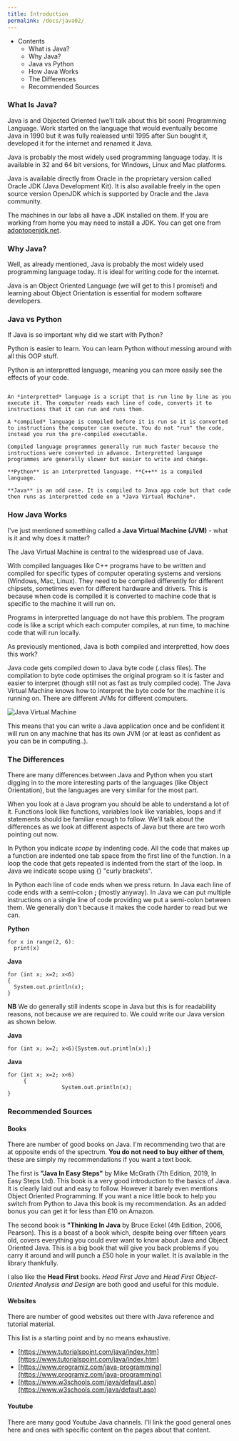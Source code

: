```yaml
---
title: Introduction
permalink: /docs/java02/
---
```


* Contents
  * What is Java?
  * Why Java?
  * Java vs Python
  * How Java Works
  * The Differences
  * Recommended Sources

### What Is Java?

Java is and Objected Oriented (we'll talk about this bit soon) Programming Language. Work started on the language that would eventually become Java in 1990 but it was fully realeased until 1995 after Sun bought it, developed it for the internet and renamed it Java.  

Java is probably the most widely used programming language today. It is available in 32 and 64 bit versions, for Windows, Linux and Mac platforms.  

Java is available directly from Oracle in the proprietary version called Oracle JDK (Java Development Kit). It is also available freely in the open source version OpenJDK which is supported by Oracle and the Java community.  

The machines in our labs all have a JDK installed on them. If you are working from home you may need to install a JDK. You can get one from [adoptopenjdk.net](adoptopenjdk.net).  

### Why Java?

Well, as already mentioned, Java is probably the most widely used programming language today. It is ideal for writing code for the internet.  

Java is an Object Oriented Language (we will get to this I promise!) and learning about Object Orientation is essential for modern software developers.  

### Java vs Python

If Java is so important why did we start with Python?  

Python is easier to learn. You can learn Python without messing around with all this OOP stuff.  

Python is an interpretted language, meaning you can more easily see the effects of your code.  

```

An *interpretted* language is a script that is run line by line as you execute it. The computer reads each line of code, converts it to instructions that it can run and runs them.  

A *compiled* language is compiled before it is run so it is converted to instructions the computer can execute. You do not "run" the code, instead you run the pre-compiled executable.  

Compiled language programmes generally run much faster because the instructions were converted in advance. Interpretted language programmes are generally slower but easier to write and change.  

**Python** is an interpretted language. **C++** is a compiled language. 

**Java** is an odd case. It is compiled to Java app code but that code then runs as interpretted code on a *Java Virtual Machine*. 

```

### How Java Works

I've just mentioned something called a **Java Virtual Machine (JVM)** - what is it and why does it matter?  

The Java Virtual Machine is central to the widespread use of Java. 

With compiled languages like C++ programs have to be written and compiled for specific types of computer operating systems and versions (Windows, Mac, Linux). They need to be compiled differently for different chipsets, sometimes even for different hardware and drivers. This is because when code is compiled it is converted to machine code that is specific to the machine it will run on.  

Programs in interpretted language do not have this problem. The program code is like a script which each computer compiles, at run time, to machine code that will run locally.  

As previously mentioned, Java is both compiled and interpretted, how does this work?  

Java code gets compiled down to Java byte code (.class files). The compilation to byte code optimises the original program so it is faster and easier to interpret (though still not as fast as truly compiled code). The Java Virtual Machine knows how to interpret the byte code for the machine it is running on. There are different JVMs for different computers.  

![Java Virtual Machine](https://ysjprog02.netlify.app/assets/img/java-virtual-machine.png)  

This means that you can write a Java application once and be confident it will run on any machine that has its own JVM (or at least as confident as you can be in computing..).  

### The Differences

There are many differences between Java and Python when you start digging in to the more interesting parts of the languages (like Object Orientation), but the languages are very similar for the most part.  

When you look at a Java program you should be able to understand a lot of it. Functions look like functions, variables look like variables, loops and if statements should be familiar enough to follow. We'll talk about the differences as we look at different aspects of Java but there are two worh pointing out now.  

In Python you indicate *scope* by indenting code. All the code that makes up a function are indented one tab space from the first line of the function. In a loop the code that gets repeated is indented from the start of the loop. In Java we indicate scope using {} "curly brackets".  

In Python each line of code ends when we press return. In Java each line of code ends with a semi-colon **;** (mostly anyway). In Java we can put multiple instructions on a single line of code providing we put a semi-colon between them. We generally don't because it makes the code harder to read but we can.  

<div class="row">
    <div class="col-md-6">
    <B>Python</B>
            <pre><code class="language-python">for x in range(2, 6):
  print(x)
</code></pre>
    </div>
    <div class="col-md-6">
    <B>Java</B>
      <pre><code class="language-java">for (int x; x=2; x<6)
{
  System.out.println(x);
}
</code></pre>
    </div>
</div>

**NB** We do generally still indents scope in Java but this is for readability reasons, not because we are required to. We could write our Java version as shown below.  

<div class="row">
    <div class="col-md-6">
    <B>Java</B>
      <pre><code class="language-java">for (int x; x=2; x<6){System.out.println(x);}
</code></pre>
    </div>
    <div class="col-md-6">
    <B>Java</B>
      <pre><code class="language-java">for (int x; x=2; x<6)
     {
                 System.out.println(x);
}
</code></pre>
    </div>
</div>

### Recommended Sources

#### Books 

There are number of good books on Java. I'm recommending two that are at opposite ends of the spectrum. **You do not need to buy either of them**, these are simply my recommendations if you want a text book.  

The first is **"Java In Easy Steps"** by Mike McGrath (7th Edition, 2019, In Easy Steps Ltd). This book is a very good introduction to the basics of Java. It is clearly laid out and easy to follow. However it barely even mentions Object Oriented Programming. If you want a nice little book to help you switch from Python to Java this book is my recommendation. As an added bonus you can get it for less than £10 on Amazon.  

The second book is **"Thinking In Java** by Bruce Eckel (4th Edition, 2006, Pearson). This is a beast of a book which, despite being over fifteen years old, covers everything you could ever want to know about Java and Object Oriented Java. This is a big book that will give you back problems if you carry it around and will punch a £50 hole in your wallet. It is available in the library thankfully.  

I also like the **Head First** books. *Head First Java* and *Head First Object-Oriented Analysis and Design* are both good and useful for this module.  

#### Websites 

There are number of good websites out there with Java reference and tutorial material.  

This list is a starting point and by no means exhaustive.  

* [https://www.tutorialspoint.com/java/index.htm](https://www.tutorialspoint.com/java/index.htm)
* [https://www.programiz.com/java-programming](https://www.programiz.com/java-programming)
* [https://www.w3schools.com/java/default.asp](https://www.w3schools.com/java/default.asp)
  
#### Youtube

There are many good Youtube Java channels. I'll link the good general ones here and ones with specific content on the pages about that content.  
